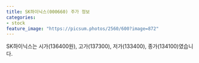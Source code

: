 ```yaml
---
title: SK하이닉스(000660) 주가 정보
categories:
- stock
feature_image: "https://picsum.photos/2560/600?image=872"
---
```


SK하이닉스는 시가(136400원), 고가(137300), 저가(133400), 종가(134100)였습니다.